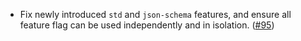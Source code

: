 - Fix newly introduced `std` and `json-schema` features, and ensure all feature
  flag can be used independently and in isolation.
  ([\#95](https://github.com/cometbft/cometbft-rs/issues/95))
